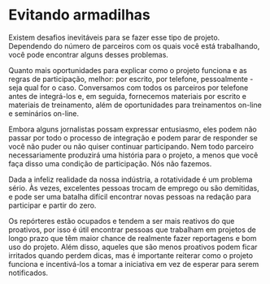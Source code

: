 # Evitando armadilhas

Existem desafios inevitáveis para se fazer esse tipo de projeto. Dependendo do número de parceiros com os quais você está trabalhando, você pode encontrar alguns desses problemas.

Quanto mais oportunidades para explicar como o projeto funciona e as regras de participação, melhor: por escrito, por telefone, pessoalmente - seja qual for o caso. Conversamos com todos os parceiros por telefone antes de integrá-los e, em seguida, fornecemos materiais por escrito e materiais de treinamento, além de oportunidades para treinamentos on-line e seminários on-line.

Embora alguns jornalistas possam expressar entusiasmo, eles podem não passar por todo o processo de integração e podem parar de responder se você não puder ou não quiser continuar participando. Nem todo parceiro necessariamente produzirá uma história para o projeto, a menos que você faça disso uma condição de participação. Nós não fazemos.

Dada a infeliz realidade da nossa indústria, a rotatividade é um problema sério. Às vezes, excelentes pessoas trocam de emprego ou são demitidas, e pode ser uma batalha difícil encontrar novas pessoas na redação para participar e partir do zero.

Os repórteres estão ocupados e tendem a ser mais reativos do que proativos, por isso é útil encontrar pessoas que trabalham em projetos de longo prazo que têm maior chance de realmente fazer reportagens e bom uso do projeto. Além disso, aqueles que são menos proativos podem ficar irritados quando perdem dicas, mas é importante reiterar como o projeto funciona e incentivá-los a tomar a iniciativa em vez de esperar para serem notificados.  


